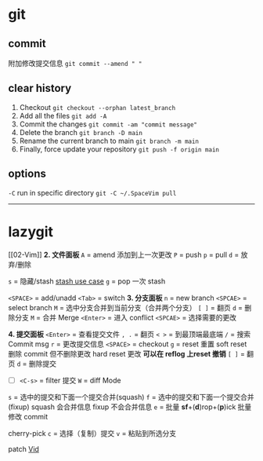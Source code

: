 # git
## commit
附加修改提交信息
`git commit --amend " "`
## clear history
1.  Checkout
    `git checkout --orphan latest_branch`
2.  Add all the files
    `git add -A`
3.  Commit the changes
    `git commit -am "commit message"`
4.  Delete the branch
    `git branch -D main`
5.  Rename the current branch to main
    `git branch -m main`
6.  Finally, force update your repository
    `git push -f origin main`

## options
`-C` run in specific directory `git -C ~/.SpaceVim pull`




___


# lazygit
[[02-Vim]]
**2. 文件面板**
`A` = amend 添加到上一次更改
`P` = push
`p` = pull
`d` = 放弃/删除

`s` = 隐藏/stash [stash use case](https://stackoverflow.com/questions/20537223/what-is-the-intended-use-case-for-git-stash)
`g` = pop 一次 stash

`<SPACE>` = add/unadd
`<Tab>` = switch
**3. 分支面板**
`n` = new branch
`<SPCAE>` = select branch
`M` = 选中分支合并到当前分支（合并两个分支）
`[ ]` = 翻页
`d` = 删除分支
`M` = 合并 Merge
	`<Enter>` = 进入 conflict
	`<SPCAE>` = 选择需要的更改
  

**4. 提交面板**
`<Enter>` = 查看提交文件
`, .` = 翻页
`< >` = 到最顶端最底端
`/` = 搜索 Commit msg
`r` = 更改提交信息
`<SPACE>` = checkout
`g` = reset 重置
	soft reset 删除 commit 但不删除更改
	hard reset 更改
	**可以在 reflog 上reset 撤销**
`[ ]` = 翻页
`d` = 删除提交
- [ ] `<C-s>` = filter 提交
`W` = diff Mode

`s` = 选中的提交和下面一个提交合并(squash)
`f` = 选中的提交和下面一个提交合并(fixup)
	squash 会合并信息
	fixup 不会合并信息
`e` = 批量 **sf**+(**d**)rop+(**p**)ick 批量修改 commit

cherry-pick
`c` = 选择（复制）提交
`v` = 粘贴到所选分支

patch
[Vid](https://www.bilibili.com/video/BV1gV411k7fC?t=1897.5)